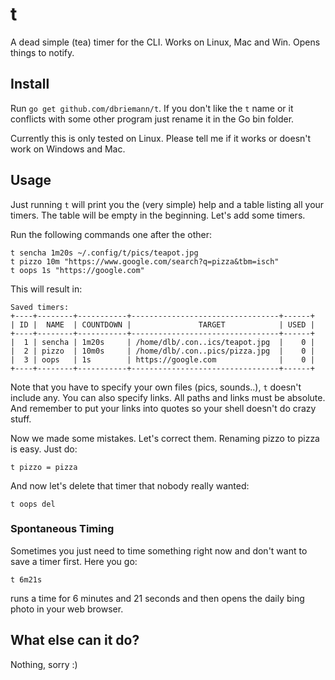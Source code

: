 # t

A dead simple (tea) timer for the CLI. Works on Linux, Mac and Win. Opens things to notify.

## Install

Run `go get github.com/dbriemann/t`. If you don't like the `t` name or it conflicts with some other program just rename it in the Go bin folder.

Currently this is only tested on Linux. Please tell me if it works or doesn't work on Windows and Mac.

## Usage

Just running `t` will print you the (very simple) help and a table listing all your timers. The table will be empty in the beginning. Let's add some timers.

Run the following commands one after the other:

```
t sencha 1m20s ~/.config/t/pics/teapot.jpg
t pizzo 10m "https://www.google.com/search?q=pizza&tbm=isch"
t oops 1s "https://google.com"
```

This will result in:
```
Saved timers:
+----+--------+-----------+---------------------------------+------+
| ID |  NAME  | COUNTDOWN |               TARGET            | USED |
+----+--------+-----------+---------------------------------+------+
|  1 | sencha | 1m20s     | /home/dlb/.con..ics/teapot.jpg  |    0 |
|  2 | pizzo  | 10m0s     | /home/dlb/.con..pics/pizza.jpg  |    0 |
|  3 | oops   | 1s        | https://google.com              |    0 |
+----+--------+-----------+---------------------------------+------+

```

Note that you have to specify your own files (pics, sounds..), `t` doesn't include any. You can also specify links. All paths and links must be absolute. And remember to put your links into quotes so your shell doesn't do crazy stuff.

Now we made some mistakes. Let's correct them. Renaming pizzo to pizza is easy. Just do:

```
t pizzo = pizza
```

And now let's delete that timer that nobody really wanted:

```
t oops del
```

### Spontaneous Timing

Sometimes you just need to time something right now and don't want to save a timer first. Here you go:

```
t 6m21s
```

runs a time for 6 minutes and 21 seconds and then opens the daily bing photo in your web browser.

## What else can it do?

Nothing, sorry :)